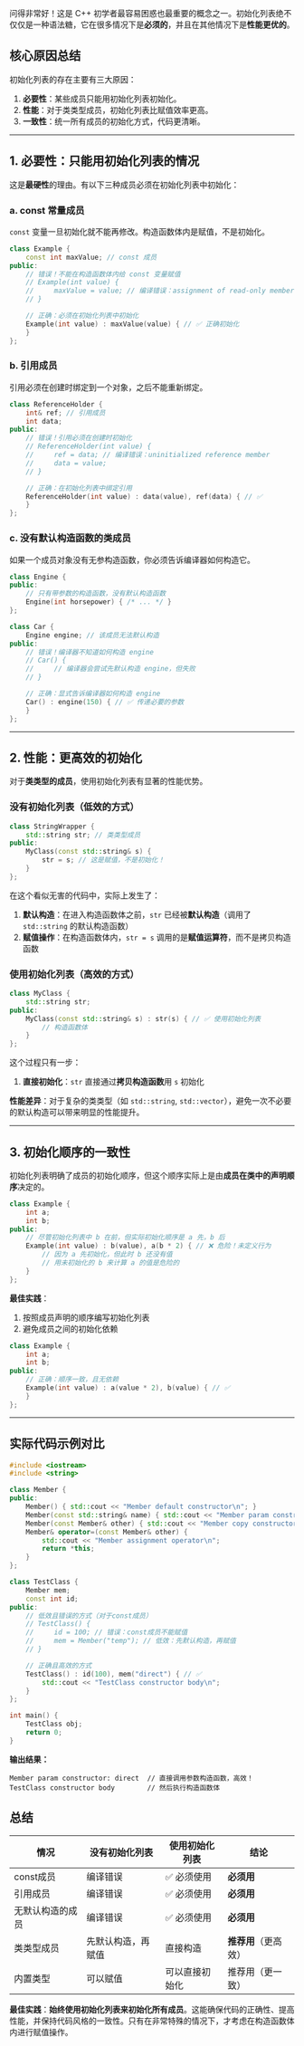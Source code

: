 问得非常好！这是 C++ 初学者最容易困惑也最重要的概念之一。初始化列表绝不仅仅是一种语法糖，它在很多情况下是**必须的**，并且在其他情况下是**性能更优的**。

## 核心原因总结

初始化列表的存在主要有三大原因：
1.  **必要性**：某些成员只能用初始化列表初始化。
2.  **性能**：对于类类型成员，初始化列表比赋值效率更高。
3.  **一致性**：统一所有成员的初始化方式，代码更清晰。

---

## 1. 必要性：只能用初始化列表的情况

这是**最硬性**的理由。有以下三种成员必须在初始化列表中初始化：

### a. const 常量成员

`const` 变量一旦初始化就不能再修改。构造函数体内是赋值，不是初始化。

```cpp
class Example {
    const int maxValue; // const 成员
public:
    // 错误！不能在构造函数体内给 const 变量赋值
    // Example(int value) {
    //     maxValue = value; // 编译错误：assignment of read-only member
    // }

    // 正确：必须在初始化列表中初始化
    Example(int value) : maxValue(value) { // ✅ 正确初始化
    }
};
```

### b. 引用成员

引用必须在创建时绑定到一个对象，之后不能重新绑定。

```cpp
class ReferenceHolder {
    int& ref; // 引用成员
    int data;
public:
    // 错误！引用必须在创建时初始化
    // ReferenceHolder(int value) {
    //     ref = data; // 编译错误：uninitialized reference member
    //     data = value;
    // }

    // 正确：在初始化列表中绑定引用
    ReferenceHolder(int value) : data(value), ref(data) { // ✅
    }
};
```

### c. 没有默认构造函数的类成员

如果一个成员对象没有无参构造函数，你必须告诉编译器如何构造它。

```cpp
class Engine {
public:
    // 只有带参数的构造函数，没有默认构造函数
    Engine(int horsepower) { /* ... */ }
};

class Car {
    Engine engine; // 该成员无法默认构造
public:
    // 错误！编译器不知道如何构造 engine
    // Car() { 
    //     // 编译器会尝试先默认构造 engine，但失败
    // }

    // 正确：显式告诉编译器如何构造 engine
    Car() : engine(150) { // ✅ 传递必要的参数
    }
};
```

---

## 2. 性能：更高效的初始化

对于**类类型的成员**，使用初始化列表有显著的性能优势。

### 没有初始化列表（低效的方式）

```cpp
class StringWrapper {
    std::string str; // 类类型成员
public:
    MyClass(const std::string& s) {
        str = s; // 这是赋值，不是初始化！
    }
};
```
在这个看似无害的代码中，实际上发生了：
1.  **默认构造**：在进入构造函数体之前，`str` 已经被**默认构造**（调用了 `std::string` 的默认构造函数）
2.  **赋值操作**：在构造函数体内，`str = s` 调用的是**赋值运算符**，而不是拷贝构造函数

### 使用初始化列表（高效的方式）

```cpp
class MyClass {
    std::string str;
public:
    MyClass(const std::string& s) : str(s) { // ✅ 使用初始化列表
        // 构造函数体
    }
};
```
这个过程只有一步：
1.  **直接初始化**：`str` 直接通过**拷贝构造函数**用 `s` 初始化

**性能差异**：对于复杂的类类型（如 `std::string`, `std::vector`），避免一次不必要的默认构造可以带来明显的性能提升。

---

## 3. 初始化顺序的一致性

初始化列表明确了成员的初始化顺序，但这个顺序实际上是由**成员在类中的声明顺序**决定的。

```cpp
class Example {
    int a;
    int b;
public:
    // 尽管初始化列表中 b 在前，但实际初始化顺序是 a 先，b 后
    Example(int value) : b(value), a(b * 2) { // ❌ 危险！未定义行为
        // 因为 a 先初始化，但此时 b 还没有值
        // 用未初始化的 b 来计算 a 的值是危险的
    }
};
```

**最佳实践**：
1.  按照成员声明的顺序编写初始化列表
2.  避免成员之间的初始化依赖

```cpp
class Example {
    int a;
    int b;
public:
    // 正确：顺序一致，且无依赖
    Example(int value) : a(value * 2), b(value) { // ✅
    }
};
```

---

## 实际代码示例对比

```cpp
#include <iostream>
#include <string>

class Member {
public:
    Member() { std::cout << "Member default constructor\n"; }
    Member(const std::string& name) { std::cout << "Member param constructor: " << name << "\n"; }
    Member(const Member& other) { std::cout << "Member copy constructor\n"; }
    Member& operator=(const Member& other) { 
        std::cout << "Member assignment operator\n"; 
        return *this;
    }
};

class TestClass {
    Member mem;
    const int id;
public:
    // 低效且错误的方式（对于const成员）
    // TestClass() {
    //     id = 100; // 错误：const成员不能赋值
    //     mem = Member("temp"); // 低效：先默认构造，再赋值
    // }

    // 正确且高效的方式
    TestClass() : id(100), mem("direct") { // ✅
        std::cout << "TestClass constructor body\n";
    }
};

int main() {
    TestClass obj;
    return 0;
}
```
**输出结果：**
```
Member param constructor: direct  // 直接调用参数构造函数，高效！
TestClass constructor body        // 然后执行构造函数体
```

## 总结

| 情况 | 没有初始化列表 | 使用初始化列表 | 结论 |
|------|----------------|----------------|------|
| const成员 | 编译错误 | ✅ 必须使用 | **必须用** |
| 引用成员 | 编译错误 | ✅ 必须使用 | **必须用** |
| 无默认构造的成员 | 编译错误 | ✅ 必须使用 | **必须用** |
| 类类型成员 | 先默认构造，再赋值 | 直接构造 | **推荐用**（更高效） |
| 内置类型 | 可以赋值 | 可以直接初始化 | 推荐用（更一致） |

**最佳实践**：**始终使用初始化列表来初始化所有成员**。这能确保代码的正确性、提高性能，并保持代码风格的一致性。只有在非常特殊的情况下，才考虑在构造函数体内进行赋值操作。